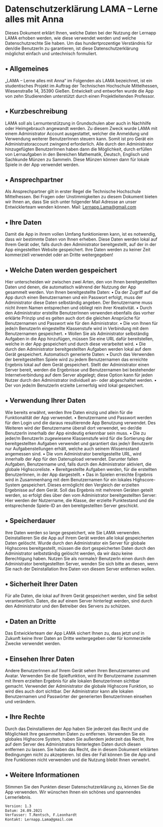 # Datenschutzerklärung LAMA – Lerne alles mit Anna
Dieses Dokument erklärt Ihnen, welche Daten bei der Nutzung der Lernapp LAMA erhoben werden, wie diese verwendet werden und welche Datenschutzrechte Sie haben.
Um das hundertprozentige Verständnis für den/die BenutzerIn zu garantieren, ist diese Datenschutzerklärung möglichst einfach und untechnisch formuliert.

## •	Allgemeines
„LAMA – Lerne alles mit Anna“ im Folgenden als LAMA bezeichnet, ist ein studentisches Projekt im Auftrag der Technischen Hochschule Mittelhessen, Wiesenstraße 14, 35390 Gießen. Entwickelt und entworfen wurde die App von zehn Studierenden unterstützt durch einen Projektleitenden Professor.
## •	Kurzbeschreibung
LAMA soll als Lernunterstützung in Grundschulen aber auch in Nachhilfe oder Heimgebrauch angewandt werden. Zu diesem Zweck wurde LAMA mit einem Administrator Account ausgestattet, welcher die Anmeldung und Verwendung weiterer BenutzerInnen steuern kann. Somit ist pro Gerät ein Administratoraccount zwingend erforderlich. Alle durch den Administrator hinzugefügten BenutzerInnen haben dann die Möglichkeit, durch erfüllen von Lernaufgaben in den Bereichen Mathematik, Deutsch, Englisch und Sachkunde Münzen zu Sammeln. Diese Münzen können dann für lokale Spiele in der App verwendet werden.
## •	Ansprechpartner
Als Ansprechpartner gilt in erster Regel die Technische Hochschule Mittelhessen. Bei Fragen oder Unstimmigkeiten zu diesem Dokument bieten wir Ihnen an, dass Sie sich unter folgender Mail Adresse an unser Entwicklerteam wenden können.
Mail: Lernapp.Lama@gmail.com
## •	Ihre Daten
Damit die App in ihrem vollen Umfang funktionieren kann, ist es notwendig, dass wir bestimmte Daten von Ihnen erheben. Diese Daten werden lokal auf Ihrem Gerät oder, falls durch den Administrator bereitgestellt, auf der in der App eingestellten Website gespeichert.
Ihre Daten werden zu keiner Zeit kommerziell verwendet oder an Dritte weitergegeben!
## •	Welche Daten werden gespeichert
Hier unterscheiden wir zwischen zwei Arten, den von Ihnen bereitgestellten Daten und denen, die automatisch während der Nutzung der App gesammelt werden.
Von Ihnen bereitgestellte Daten:
•	Da der Zugriff auf die App durch einen Benutzernamen und ein Passwort erfolgt, muss der Administrator diese Daten selbständig angeben. Der Benutzername muss nicht ihrem Namen entsprechen und obliegt rein ihrer Kreativität.
•	Durch den Administrator erstellte BenutzerInnen verwenden ebenfalls das vorher erklärte Prinzip und es gelten auch dort die gleichen Ansprüche für Benutzernamen und Passwort wie für den Administrator.
•	Die von Ihnen für jede/n BenutzerIn eingestellte Klassenstufe wird in Verbindung mit dem Benutzernamen gespeichert.
•	Wollen Sie als Administrator selbständig Aufgaben in die App hinzufügen, müssen Sie eine URL dafür bereitstellen, welche in der App gespeichert und durch diese verarbeitet wird.
•	Die durch den Administrator bereitgestellten Aufgaben werden lokal auf dem Gerät gespeichert.
Automatisch generierte Daten:
•	Durch das Verwenden der bereitgestellten Spiele wird zu jedem Benutzernamen das erreichte Ergebnis lokal auf dem Gerät gespeichert. Stellt der Administrator einen Server bereit, werden die Ergebnisse und Benutzernamen bei bestehender Internetverbindung auf dem Server abgelegt; diese Option kann für jeden Nutzer durch den Administrator individuell an- oder abgeschaltet werden.
•	Der von jede/m BenutzerIn erzielte Lernerfolg wird lokal gespeichert.

## •	Verwendung Ihrer Daten
Wie bereits erwähnt, werden Ihre Daten einzig und allein für die Funktionalität der App verwendet. 
•	Benutzername und Passwort werden für den Login und die daraus resultierende App Benutzung verwendet. Des Weiteren wird der Benutzername überall dort verwendet, wo der/die BenutzerIn innerhalb der App eindeutig erkennbar sein muss.
•	Die zu jeder/m BenutzerIn zugewiesene Klassenstufe wird für die Sortierung der bereitgestellten Aufgaben verwendet und garantiert das jede/r BenutzerIn nur Aufgabenstellungen erhält, welche auch seinem Wissensstand angemessen sind.
•	Die vom Administrator bereitgestellte URL, wird innerhalb der App für den Datenupload verwendet. Darunter fallen Aufgaben, Benutzername und, falls durch den Administrator aktiviert, die globale Highscoreliste.
•	Bereitgestellte Aufgaben werden, für die erstellten BenutzerInnen, in der App dargestellt.
•	Das in Spielen erreichte Ergebnis wird in Zusammenhang mit dem Benutzernamen für ein lokales Highscore-System gespeichert. Dieses ermöglicht den Vergleich der erzielten Ergebnisse auf dem Gerät. Soll das Ergebnis mit mehreren Geräten geteilt werden, so erfolgt dies über den vom Administrator bereitgestellten Server: Hier werden der Nutzername, die Klasse, der erzielte Punktestand und die entsprechende Spiele-ID an den bereitgestellten Server geschickt.

## •	Speicherdauer
Ihre Daten werden so lange gespeichert, wie Sie LAMA verwenden. Deinstallieren Sie die App auf ihrem Gerät werden alle lokal gespeicherten Daten gelöscht.
Wurde durch den Administrator ein Server für globale Highscores bereitgestellt, müssen die dort gespeicherten Daten durch den Administrator selbstständig gelöscht werden, da wir dazu keine Berechtigung haben. Nutzen Sie als normale/r BenutzerIn einen durch den Administrator bereitgestellten Server, wenden Sie sich bitte an diesen, wenn Sie nach der Deinstallation Ihre Daten von diesem Server entfernen wollen.
## •	Sicherheit Ihrer Daten
Für alle Daten, die lokal auf Ihrem Gerät gespeichert werden, sind Sie selbst verantwortlich.
Daten, die auf einem Server hinterlegt werden, sind durch den Administrator und den Betreiber des Servers zu schützen.
## •	Daten an Dritte
Das Entwicklerteam der App LAMA sichert Ihnen zu, dass jetzt und in Zukunft keine Ihrer Daten an Dritte weitergegeben oder für kommerzielle Zwecke verwendet werden.
## •	Einsehen Ihrer Daten
Andere BenutzerInnen auf Ihrem Gerät sehen Ihren Benutzernamen und Avatar. Verwenden Sie die Spielfunktion, wird Ihr Benutzername zusammen mit Ihrem erzielten Ergebnis für alle lokalen BenutzerInnen sichtbar gemacht. Verwendet der Administrator die globale Highscore Funktion, so wird dies auch dort sichtbar.
Der Administrator kann alle lokalen Benutzernamen und Passwörter der generierten BenutzerInnen einsehen und verändern.
## •	Ihre Rechte
Durch das Deinstallieren der App haben Sie jederzeit das Recht und die Möglichkeit Ihre gesammelten Daten zu entfernen. Verwenden Sie ein globales Highscore System, haben Sie außerdem jederzeit das Recht, Ihre auf dem Server des Administrators hinterlegten Daten durch diesen entfernen zu lassen.
Sie haben das Recht, die in diesem Dokument erklärten Bedingungen nicht zu akzeptieren. Ist dies der Fall können Sie die App und ihre Funktionen nicht verwenden und die Nutzung bleibt Ihnen verwehrt.
## •	Weitere Informationen
Stimmen Sie den Punkten dieser Datenschutzerklärung zu, können Sie die App verwenden. Wir wünschen Ihnen ein schönes und spannendes Lernerlebnis.
```sh
Version: 1.3
Datum: 24.09.2021
Verfasser: T.Rentsch, F.Leonhardt
Kontakt: Lernapp.Lama@gmail.com
```